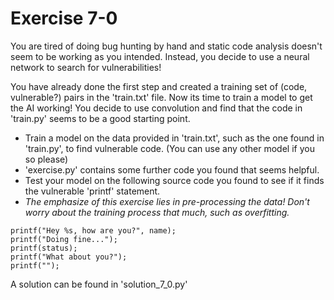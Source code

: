 # Exercise 7-0 

You are tired of doing bug hunting by hand and static code analysis doesn't seem to be working as you intended. Instead, you decide to use a neural network to search for vulnerabilities!

You have already done the first step and created a training set of (code, vulnerable?) pairs in the 'train.txt' file. Now its time to train a model to get the AI working! You decide to use convolution and find that the code in 'train.py' seems to be a good starting point.

- Train a model on the data provided in 'train.txt', such as the one found in 'train.py', to find vulnerable code. (You can use any other model if you so please)
- 'exercise.py' contains some further code you found that seems helpful.
- Test your model on the following source code you found to see if it finds the vulnerable 'printf' statement.
- *The emphasize of this exercise lies in pre-processing the data! Don't worry about the training process that much, such as overfitting.*


```
printf("Hey %s, how are you?", name);
printf("Doing fine...");
printf(status);
printf("What about you?");
printf("");
```


A solution can be found in 'solution_7_0.py'